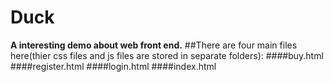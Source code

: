 # Duck
**A interesting demo about web front end.**
##There are four main files here(thier css files and js files are stored in separate folders):
####buy.html
####register.html
####login.html
####index.html

